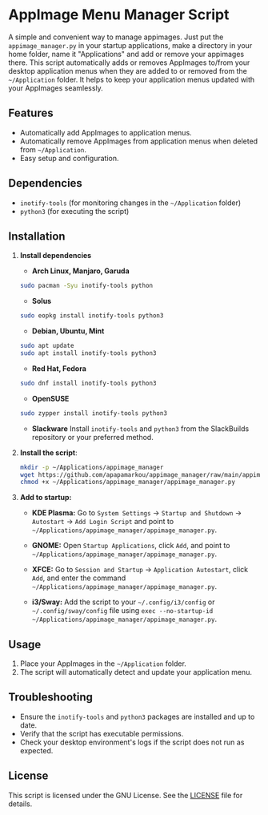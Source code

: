# AppImage Menu Manager Script

A simple and convenient way to manage appimages. Just put the `appimage_manager.py` in your startup applications, make a directory in your home folder, name it "Applications" and add or remove your appimages there. 
This script automatically adds or removes AppImages to/from your desktop application menus when they are added to or removed from the `~/Application` folder. It helps to keep your application menus updated with your AppImages seamlessly.

## Features

- Automatically add AppImages to application menus.
- Automatically remove AppImages from application menus when deleted from `~/Application`.
- Easy setup and configuration.

## Dependencies

- `inotify-tools` (for monitoring changes in the `~/Application` folder)
- `python3` (for executing the script)

## Installation

1. **Install dependencies**
   - **Arch Linux, Manjaro, Garuda**
    ```sh
    sudo pacman -Syu inotify-tools python
    ```

    - **Solus**
    ```sh
    sudo eopkg install inotify-tools python3
    ```

    - **Debian, Ubuntu, Mint**
    ```sh
    sudo apt update
    sudo apt install inotify-tools python3
    ```

    - **Red Hat, Fedora**
    ```sh
    sudo dnf install inotify-tools python3
    ```

    - **OpenSUSE**
    ```sh
    sudo zypper install inotify-tools python3
    ```

    - **Slackware**
    Install `inotify-tools` and `python3` from the SlackBuilds repository or your preferred method.


2. **Install the script**:
    ```bash
    mkdir -p ~/Applications/appimage_manager
    wget https://github.com/apapamarkou/appimage_manager/raw/main/appimage_manager.py -O ~/Applications/appimage_manager/appimage_manager.py
    chmod +x ~/Applications/appimage_manager/appimage_manager.py
    ```


3. **Add to startup:**

    - **KDE Plasma:** Go to `System Settings` -> `Startup and Shutdown` -> `Autostart` -> `Add Login Script` and point to `~/Applications/appimage_manager/appimage_manager.py`.

    - **GNOME:** Open `Startup Applications`, click `Add`, and point to `~/Applications/appimage_manager/appimage_manager.py`.

    - **XFCE:** Go to `Session and Startup` -> `Application Autostart`, click `Add`, and enter the command `~/Applications/appimage_manager/appimage_manager.py`.

    - **i3/Sway:** Add the script to your `~/.config/i3/config` or `~/.config/sway/config` file using `exec --no-startup-id ~/Applications/appimage_manager/appimage_manager.py`.


## Usage

1. Place your AppImages in the `~/Application` folder.
2. The script will automatically detect and update your application menu.

## Troubleshooting

- Ensure the `inotify-tools` and `python3` packages are installed and up to date.
- Verify that the script has executable permissions.
- Check your desktop environment's logs if the script does not run as expected.

## License

This script is licensed under the GNU License. See the [LICENSE](LICENSE) file for details.


